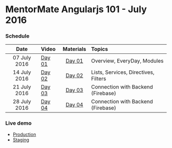 # MentorMate Angularjs 101 - July 2016

### Schedule

| Date        | Video     | Materials| Topics       |
|:-----------:|:----------|:-----------:|:-------------|
|07 July 2016|[Day 01](https://drive.google.com/open?id=0ByxE7eBMjCOYYXlrWjc2WFVHZ2c)|[Day 01](https://github.com/dimitardanailov/angularjs101/blob/master/Day01/Overview.md)|Overview, EveryDay, Modules|
|14 July 2016|[Day 02](https://drive.google.com/open?id=0ByxE7eBMjCOYZ2ZycGowd2lMRnc)|[Day 02](https://github.com/dimitardanailov/angularjs101/blob/master/Day02/Overview.md)|Lists, Services, Directives, Filters|
|21 July 2016|[Day 03](https://drive.google.com/open?id=0ByxE7eBMjCOYMG1fN0Y5WGVTRUU)|[Day 03](https://github.com/dimitardanailov/angularjs101/blob/master/Final/README.md)|Connection with Backend (Firebase)|
|28 July 2016|[Day 04](https://drive.google.com/open?id=0ByxE7eBMjCOYU1BtbWVjVXR5eFU)|[Day 04](https://github.com/dimitardanailov/angularjs101/blob/master/Final/README.md)|Connection with Backend (Firebase)|

### Live demo
 - [Production](https://mentormate-angularjs-final.firebaseapp.com/)
 - [Staging](https://mentormate-angularjs-staging.firebaseapp.com/)
